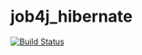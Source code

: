 #  job4j_hibernate

[![Build Status](https://app.travis-ci.com/mikhail43435/job4j_hibernate.svg?branch=master)](https://app.travis-ci.com/github/mikhail43435/job4j_hibernate)